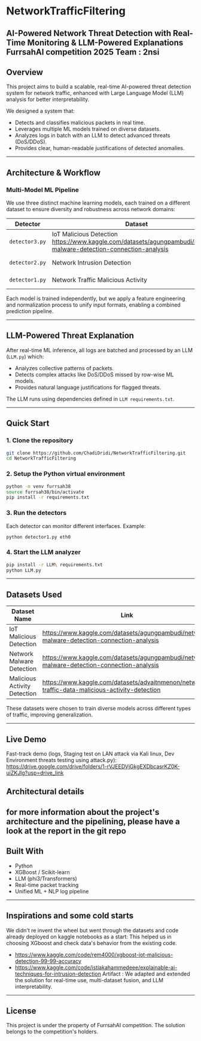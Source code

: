 # NetworkTrafficFiltering

AI-Powered Network Threat Detection with Real-Time Monitoring & LLM-Powered Explanations
FurrsahAI competition 2025
Team : 2nsi
---

## Overview

This project aims to build a scalable, real-time AI-powered threat detection system for network traffic, enhanced with Large Language Model (LLM) analysis for better interpretability.

We designed a system that:
- Detects and classifies malicious packets in real time.
- Leverages multiple ML models trained on diverse datasets.
- Analyzes logs in batch with an LLM to detect advanced threats (DoS/DDoS).
- Provides clear, human-readable justifications of detected anomalies.

---

## Architecture & Workflow

### Multi-Model ML Pipeline

We use three distinct machine learning models, each trained on a different dataset to ensure diversity and robustness across network domains:

| Detector       | Dataset                                | Kaggle Link                                                                                           |
|----------------|-----------------------------------------|--------------------------------------------------------------------------------------------------------|
| `detector3.py` | IoT Malicious Detection                 https://www.kaggle.com/datasets/agungpambudi/network-malware-detection-connection-analysis             |
| `detector2.py` | Network Intrusion Detection            | https://www.kaggle.com/code/istiakahammedeee/explainable-ai-techniques-for-intrusion-detection        |
| `detector1.py` | Network Traffic Malicious Activity     | https://www.kaggle.com/datasets/advaitnmenon/network-traffic-data-malicious-activity-detection        |

Each model is trained independently, but we apply a feature engineering and normalization process to unify input formats, enabling a combined prediction pipeline.

---

## LLM-Powered Threat Explanation

After real-time ML inference, all logs are batched and processed by an LLM (`LLM.py`) which:

- Analyzes collective patterns of packets.
- Detects complex attacks like DoS/DDoS missed by row-wise ML models.
- Provides natural language justifications for flagged threats.

The LLM runs using dependencies defined in `LLM requirements.txt`.

---

## Quick Start

### 1. Clone the repository
```bash
git clone https://github.com/ChadiDridi/NetworkTrafficFiltering.git
cd NetworkTrafficFiltering
```

### 2. Setup the Python virtual environment
```bash
python -m venv furrsah38
source furrsah38/bin/activate  
pip install -r requirements.txt
```

### 3. Run the detectors
Each detector can monitor different interfaces. Example:
```bash
python detector1.py eth0
```

### 4. Start the LLM analyzer 
```bash
pip install -r LLM\ requirements.txt
python LLM.py
```

---

## Datasets Used

| Dataset Name                              | Link                                                                                                   |
|-------------------------------------------|--------------------------------------------------------------------------------------------------------|
| IoT Malicious Detection                   | https://www.kaggle.com/datasets/agungpambudi/network-malware-detection-connection-analysis             |
| Network Malware Detection                 | https://www.kaggle.com/datasets/agungpambudi/network-malware-detection-connection-analysis             |
| Malicious Activity Detection              | https://www.kaggle.com/datasets/advaitnmenon/network-traffic-data-malicious-activity-detection         |

These datasets were chosen to train diverse models across different types of traffic, improving generalization.

---

## Live Demo

Fast-track demo (logs, Staging test on LAN attack via Kali linux, Dev Environment threats testing using attack.py):  
https://drive.google.com/drive/folders/1-rVJEEDVjGkgEXDbcasrKZ0K-uiZKJlg?usp=drive_link
## Architectural details

for more information about the project's architecture and the pipelining, please have a look at the report in the git repo
---

## Built With

- Python
- XGBoost / Scikit-learn
- LLM (phi3/Transformers)
- Real-time packet tracking
- Unified ML + NLP log pipeline

---

## Inspirations and some cold starts

We didn't re invent the wheel but went through the datasets and code already deployed on kaggle notebooks as a start:
This helped us in choosing XGboost and check data's behavior from the existing code.
- https://www.kaggle.com/code/rem4000/xgboost-iot-malicious-detection-99-99-accuracy
- https://www.kaggle.com/code/istiakahammedeee/explainable-ai-techniques-for-intrusion-detection
Artifact : 
We adapted and extended the solution for real-time use, multi-dataset fusion, and LLM interpretability.

---

## License

This project is under the property of FurrsahAI competition. The solution belongs to the competition's holders.
